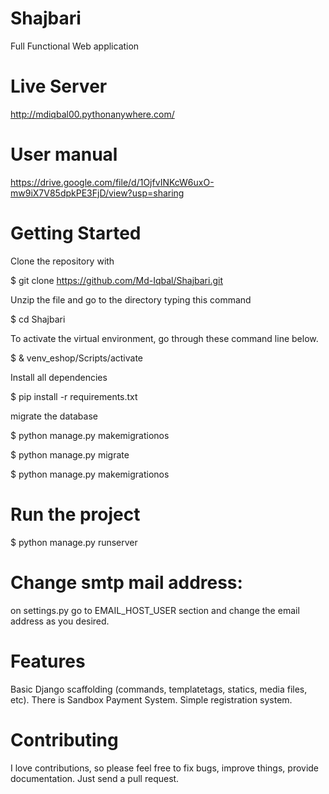 # Shajbari
  Full Functional Web application



# Live Server
  http://mdiqbal00.pythonanywhere.com/
 
 
 
# User manual
  https://drive.google.com/file/d/1OjfvINKcW6uxO-mw9iX7V85dpkPE3FjD/view?usp=sharing



# Getting Started

Clone the repository with 

$ git clone https://github.com/Md-Iqbal/Shajbari.git

Unzip the file and go to the directory typing this command

$ cd Shajbari

To activate the virtual environment, go through these command line below.

$ & venv_eshop/Scripts/activate

Install all dependencies

$ pip install -r requirements.txt

migrate the database

$ python manage.py makemigrationos

$ python manage.py migrate

$ python manage.py makemigrationos



# Run the project

$ python manage.py runserver



# Change smtp mail address:
on settings.py go to EMAIL_HOST_USER section and change the email address as you desired.



# Features
Basic Django scaffolding (commands, templatetags, statics, media files, etc). There is Sandbox Payment System. Simple registration system.



# Contributing

I love contributions, so please feel free to fix bugs, improve things, provide documentation. Just send a pull request.
